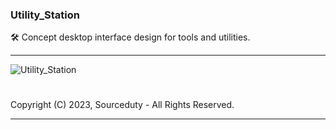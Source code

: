 ### Utility_Station

🛠️ Concept desktop interface design for tools and utilities.

***
![Utility_Station](https://github.com/sourceduty/Utility_Station/assets/123030236/1e725c05-c3ad-4222-a7ff-82586a562420)
#
Copyright (C) 2023, Sourceduty - All Rights Reserved.
***
